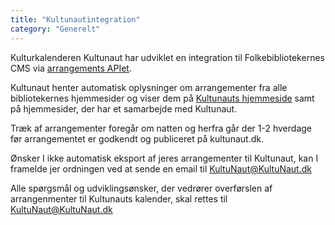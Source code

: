 ```yaml
---
title: "Kultunautintegration"  
category: "Generelt"
---
```


Kulturkalenderen Kultunaut har udviklet en integration til Folkebibliotekernes CMS via [arrangements APIet](https://www.folkebibliotekernescms.dk/main/bliv-klar-til-folkebibliotekernes-cms/9integrationer/#arrangements-api-til-brug-for-eksterne-systemer). 

Kultunaut henter automatisk oplysninger om arrangementer fra alle bibliotekernes hjemmesider og viser dem på [Kultunauts hjemmeside](https://www.kultunaut.dk/) samt på hjemmesider, der har et samarbejde med Kultunaut.

Træk af arrangementer foregår om natten og herfra går der 1-2 hverdage før arrangementet er godkendt og publiceret på kultunaut.dk.

Ønsker I ikke automatisk eksport af jeres arrangementer til Kultunaut, kan I framelde jer ordningen ved at sende en email til [KultuNaut@KultuNaut.dk](mailto:KultuNaut@KultuNaut.dk)

Alle spørgsmål og udviklingsønsker, der vedrører overførslen af arrangenmenter til Kultunauts kalender, skal rettes til [KultuNaut@KultuNaut.dk](mailto:KultuNaut@KultuNaut.dk)

